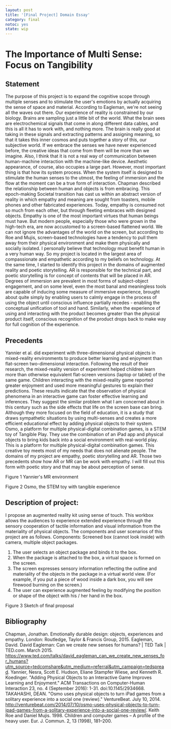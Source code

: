 ```yaml
---
layout: post
title: '[Final Project] Domain Essay'
category: final
notoc: yes
state: wip
---
```

# The Importance of Multi Sense: Focus on Tangibility
## Statement
 The purpose of this project is to expand the cognitive scope through multiple senses and to stimulate the user's emotions by actually acquiring the sense of space and material. According to Eagleman, we're not seeing all the waves out there. Our experience of reality is constrained by our biology. Brains are sampling just a little bit of the world. What the brain sees are electrochemical signals that come in along different data cables, and this is all it has to work with, and nothing more. The brain is really good at taking in these signals and extracting patterns and assigning meaning, so that it takes this inner cosmos and puts together a story of this, our subjective world. If we embrace the senses we have never experienced before, the creative ideas that come from them will be more than we imagine. Also, I think that it is not a real way of communication between human-machine interaction with the machine-like device. Aesthetic appearance, of course, also occupies a large part. However, most important thing is that how its system process. When the system itself is designed to stimulate the human senses to the utmost, the feeling of immersion and the flow at the moment can be a true form of interaction.
 Chapman described the relationship between human and objects is from embracing. This epoch-making Societal transition has cast us within an abstract version of reality in which empathy and meaning are sought from toasters, mobile phones and other fabricated experiences. Today, empathy is consumed not so much from each other, but through fleeting embraces with designed objects. Empathy is one of the most important virtues that human beings must have. But modern people, especially those who were grown in the high-tech era, are now accustomed to a screen-based flattened world. We can not ignore the advantages of the world on the screen, but according to Roe and Mujis, screen-based technologies have a tendency to pull them away from their physical environment and make them physically and socially isolated. I personally believe that technology must benefit human in a very human way. So my project is located in the largest area of compassionate and empathetic according to my beliefs on technology.
 At the same time, I started to identify this project in the domains of augmented reality and poetic storytelling. AR is responsible for the technical part, and poetic storytelling is for concept of contents that will be placed in AR. Degrees of immersion are prevalent in most forms of subject-object engagement, and on some level, even the most banal and meaningless tools are capable of inducing some measure of immersive experience, brought about quite simply by enabling users to calmly engage in the process of using the object until conscious influence partially recedes - enabling the conceptual unification of tool and hand. Similarly, when the experience of using and interacting with the product becomes greater than the physical product itself, conscious recognition of the product drops back to make way for full cognition of the experience. 

## Precedents
 Yannier et al. did experiment with three-dimensional physical objects in mixed-reality environments to produce better learning and enjoyment than flat-screen two-dimensional interaction. Following the result of their research, the mixed-reality version of experiment helped children learn more than otherwise equivalent flat-screen versions (laptop or tablet) of the same game. Children interacting with the mixed-reality game reported greater enjoyment and used more meaningful gestures to explain their predictions. These results indicate that the observation of physical phenomena in an interactive game can foster effective learning and inferences.   They suggest the similar problem what I am concerned about in this century such as the side effects that life on the screen base can bring. Although they more focused on the field of education, it is a study that draws sympathetic situations by using multi-senses and creates a more efficient educational effect by adding physical objects to their system.
 Osmo, a platform for multiple physical-digital combination games, is a STEM toy of Tangible Play. They use the combination of an iPad app and physical objects to bring kids back into a social environment with real-world play. This is a platform for multiple physical-digital combination games. This creative toy meets most of my needs that does not alienate people.
 The domains of my project are empathy, poetic storytelling and AR. Those two precedents show how AR or MR can be work with empathy. I will fill out this form with poetic story and that may be about perception of sense.

Figure 1 Yannier's MR environment

Figure 2 Osmo, the STEM toy with tangible experience

## Description of project:
 I propose an augmented reality kit using sense of touch. This workbox allows the audiences to experience extended experience through the sensory cooperation of tactile information and visual information from the materiality of physical objects.
 The components and user scenarios of this project are as follows.
 Components: Screened box (cannot look inside) with camera, multiple object packages.
 1.	The user selects an object package and binds it to the box.
 2.	When the package is attached to the box, a virtual space is formed on the screen.
 3.	The screen expresses sensory information reflecting the outline and materiality of the objects in the package in a virtual world view. (For example, if you put a piece of wood inside a dark box, you will see firewood burning on the screen.)
 4.	The user can experience augmented feeling by modifying the position or shape of the object with his / her hand in the box.


Figure 3 Sketch of final proposal

## Bibliography
Chapman, Jonathan. Emotionally durable design: objects, experiences and empathy. London: Routledge, Taylor & Francis Group, 2015.
Eagleman, David. David Eagleman: Can we create new senses for humans? | TED Talk | TED.com. March 2015. https://www.ted.com/talks/david_eagleman_can_we_create_new_senses_for_humans?utm_source=tedcomshare&utm_medium=referral&utm_campaign=tedspread.
Yannier, Nesra, Scott E. Hudson, Eliane Stampfer Wiese, and Kenneth R. Koedinger. "Adding Physical Objects to an Interactive Game Improves Learning and Enjoyment." ACM Transactions on Computer-Human Interaction 23, no. 4 (September 2016): 1-31. doi:10.1145/2934668.
TAKAHASHI, DEAN. "Osmo uses physical objects to turn iPad games from a solitary experience into a social one (review)." VentureBeat. July 10, 2014. http://venturebeat.com/2014/07/10/osmo-uses-physical-objects-to-turn-ipad-games-from-a-solitary-experience-into-a-social-one-review/.
Keith Roe and Daniel Mujis. 1998. Children and computer games – A profile of the heavy user. Eur. J. Commun. 2, 13 (1998), 181–200.



